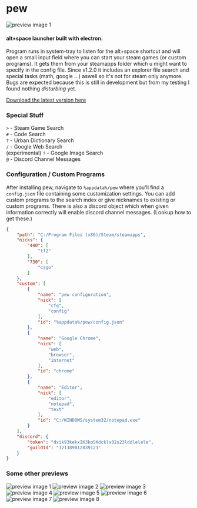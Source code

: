 # pew
![preview image 1](https://puu.sh/AxB7h.png)

#### alt+space launcher built with electron.

Program runs in system-tray to listen for the alt+space shortcut and will open a small input field where you can start your steam games (or custom programs). It gets them from your steamapps folder which u might want to specify in the config file. Since v1.2.0 it includes an explorer file search and special tasks (math, google ...) aswell so it's not for steam only anymore. Bugs are expected because this is still in development but from my testing I found nothing *disturbing* yet. 

[Download the latest version here](https://github.com/bakapear/pew/releases)

### Special Stuff
`>` - Steam Game Search <br>
`#` - Code Search <br>
`?` - Urban Dictionary Search <br>
`/` - Google Web Search <br> (experimental)
`!` - Google Image Search <br>
`@` - Discord Channel Messages <br>

### Configuration / Custom Programs

After installing pew, navigate to `%appdata%/pew` where you'll find a `config.json` file containing some customization settings.
You can add custom programs to the search index or give nicknames to existing or custom programs. There is also a discord object which when given information correctly will enable discord channel messages. (Lookup how to get these.)
```json
{
    "path": "C:/Program Files (x86)/Steam/steamapps",
    "nicks": {
        "440": [
            "tf2"
        ],
        "730": [
            "csgo"
        ]
    },
    "custom": [
        {
            "name": "pew configuration",
            "nick": [
                "cfg",
                "config"
            ],
            "id": "%appdata%/pew/config.json"
        },
        {
            "name": "Google Chrome",
            "nick": [
                "web",
                "browser",
                "internet"
            ],
            "id": "chrome"
        },
        {
            "name": "Editor",
            "nick": [
                "editor",
                "notepad",
                "text"
            ],
            "id": "C:/WINDOWS/system32/notepad.exe"
        }
    ],
    "discord": {
        "token": "dxik93kekxIK3koSKdcklx02o23lddlelele",
        "guildId": "321389012839123"
    }
}
```

### Some other previews

![preview image 1](https://puu.sh/AsBpE.png)
![preview image 2](https://puu.sh/AsBsu.png)
![preview image 3](https://puu.sh/AsBqR.png)
![preview image 4](https://puu.sh/AsBrP.png)
![preview image 5](https://puu.sh/AsBAd.png)
![preview image 6](https://puu.sh/AxB4n.png)
![preview image 7](https://puu.sh/AFM0y.png)
![preview image 8](https://puu.sh/AFM2V.png)
